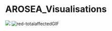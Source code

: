 # AROSEA_Visualisations

![](https://github.com/ooiwenting/voyz_public/blob/master/databay_promo_vidA_gif_A03.gif)
![red-totalaffectedGIF](https://user-images.githubusercontent.com/90077184/139650289-249b82ac-c32d-4370-a7fe-e14695556a0a.gif)
